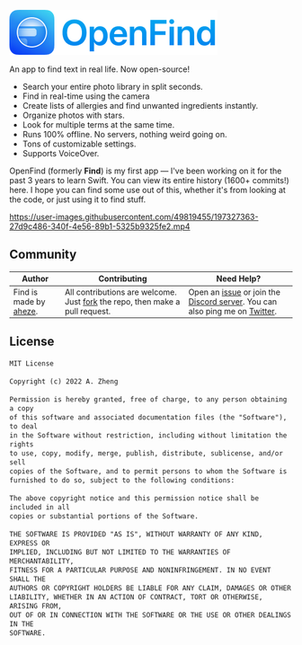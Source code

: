 ![OpenFind](Assets/Header.png)

An app to find text in real life. Now open-source!

- Search your entire photo library in split seconds.
- Find in real-time using the camera
- Create lists of allergies and find unwanted ingredients instantly.
- Organize photos with stars.
- Look for multiple terms at the same time.
- Runs 100% offline. No servers, nothing weird going on.
- Tons of customizable settings.
- Supports VoiceOver.

OpenFind (formerly **Find**) is my first app — I've been working on it for the past 3 years to learn Swift. You can view its entire history (1600+ commits!) here. I hope you can find some use out of this, whether it's from looking at the code, or just using it to find stuff.


https://user-images.githubusercontent.com/49819455/197327363-27d9c486-340f-4e56-89b1-5325b9325fe2.mp4




## Community

Author | Contributing | Need Help?
--- | --- | ---
Find is made by [aheze](https://github.com/aheze). | All contributions are welcome. Just [fork](https://github.com/aheze/OpenFind/fork) the repo, then make a pull request. | Open an [issue](https://github.com/aheze/OpenFind/issues) or join the [Discord server](https://discord.com/invite/Pmq8fYcus2). You can also ping me on [Twitter](https://twitter.com/aheze0).

## License

```
MIT License

Copyright (c) 2022 A. Zheng

Permission is hereby granted, free of charge, to any person obtaining a copy
of this software and associated documentation files (the "Software"), to deal
in the Software without restriction, including without limitation the rights
to use, copy, modify, merge, publish, distribute, sublicense, and/or sell
copies of the Software, and to permit persons to whom the Software is
furnished to do so, subject to the following conditions:

The above copyright notice and this permission notice shall be included in all
copies or substantial portions of the Software.

THE SOFTWARE IS PROVIDED "AS IS", WITHOUT WARRANTY OF ANY KIND, EXPRESS OR
IMPLIED, INCLUDING BUT NOT LIMITED TO THE WARRANTIES OF MERCHANTABILITY,
FITNESS FOR A PARTICULAR PURPOSE AND NONINFRINGEMENT. IN NO EVENT SHALL THE
AUTHORS OR COPYRIGHT HOLDERS BE LIABLE FOR ANY CLAIM, DAMAGES OR OTHER
LIABILITY, WHETHER IN AN ACTION OF CONTRACT, TORT OR OTHERWISE, ARISING FROM,
OUT OF OR IN CONNECTION WITH THE SOFTWARE OR THE USE OR OTHER DEALINGS IN THE
SOFTWARE.
```
